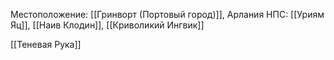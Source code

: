 Местоположение: [[Гринворт (Портовый город)]], Арлания
НПС: [[Уриям Яц]], [[Наив Клодин]], [[Криволикий Ингвик]]


[[Теневая Рука]]
